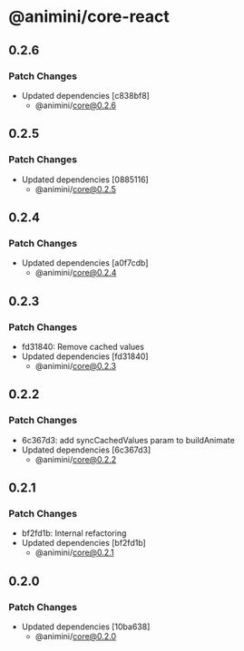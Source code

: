 # @animini/core-react

## 0.2.6

### Patch Changes

- Updated dependencies [c838bf8]
  - @animini/core@0.2.6

## 0.2.5

### Patch Changes

- Updated dependencies [0885116]
  - @animini/core@0.2.5

## 0.2.4

### Patch Changes

- Updated dependencies [a0f7cdb]
  - @animini/core@0.2.4

## 0.2.3

### Patch Changes

- fd31840: Remove cached values
- Updated dependencies [fd31840]
  - @animini/core@0.2.3

## 0.2.2

### Patch Changes

- 6c367d3: add syncCachedValues param to buildAnimate
- Updated dependencies [6c367d3]
  - @animini/core@0.2.2

## 0.2.1

### Patch Changes

- bf2fd1b: Internal refactoring
- Updated dependencies [bf2fd1b]
  - @animini/core@0.2.1

## 0.2.0

### Patch Changes

- Updated dependencies [10ba638]
  - @animini/core@0.2.0
